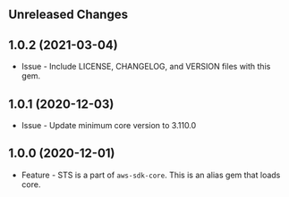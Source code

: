 Unreleased Changes
------------------

1.0.2 (2021-03-04)
------------------

* Issue - Include LICENSE, CHANGELOG, and VERSION files with this gem.

1.0.1 (2020-12-03)
------------------

* Issue - Update minimum core version to 3.110.0

1.0.0 (2020-12-01)
------------------

* Feature - STS is a part of `aws-sdk-core`.  This is an alias gem that loads core.
